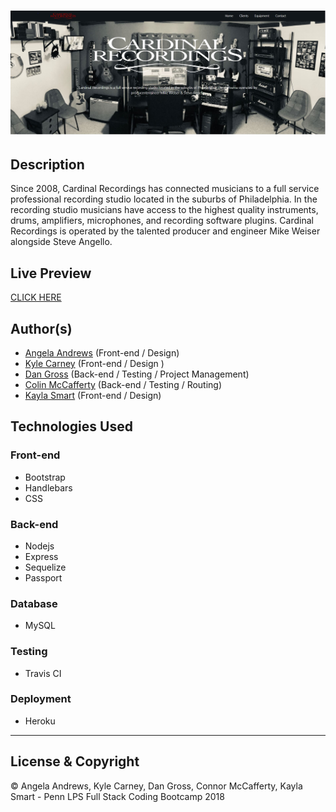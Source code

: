 # ![WebApp](https://github.com/DanielWGross/cardinalRecording/blob/master/public/img/cardinal_snippet.JPG)

## Description
 Since 2008, Cardinal Recordings has connected musicians to a full service professional recording studio located in the suburbs of Philadelphia. In the recording studio musicians have access to the highest quality instruments, drums, amplifiers, microphones, and recording software plugins. Cardinal Recordings is operated by the talented producer and engineer Mike Weiser alongside Steve Angello.

## Live Preview
 [CLICK HERE](https://warm-gorge-70437.herokuapp.com/)

## Author(s)
  - [Angela Andrews](https://github.com/angela-andrews) (Front-end / Design)
  - [Kyle Carney](https://github.com/kylecarney) (Front-end / Design )
  - [Dan Gross](https://github.com/danielwgross) (Back-end / Testing / Project Management)
  - [Colin McCafferty](https://github.com/mccaffertycr) (Back-end / Testing / Routing)
  - [Kayla Smart](https://github.com/kaylasmart) (Front-end / Design)

## Technologies Used

  ### Front-end  
  - Bootstrap
  - Handlebars
  - CSS

  ### Back-end
  - Nodejs
  - Express
  - Sequelize
  - Passport

  ### Database
  - MySQL

  ### Testing
  - Travis CI

  ### Deployment
  - Heroku

---
## License & Copyright
© Angela Andrews, Kyle Carney, Dan Gross, Connor McCafferty, Kayla Smart - Penn LPS Full Stack Coding Bootcamp 2018
